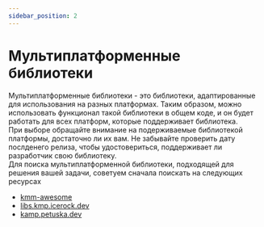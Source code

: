 ```yaml
---
sidebar_position: 2
---
```


# Мультиплатформенные библиотеки

Мультиплатформенные библиотеки - это библиотеки, адаптированные для использования на разных платформах. Таким образом, можно использовать функционал такой библиотеки в общем коде, и он будет работать для всех платформ, которые поддерживает библиотека.   
При выборе обращайте внимание на подерживаемые библиотекой платформы, достаточно ли их вам. Не забывайте проверить дату послденего релиза, чтобы удостовериться, поддерживает ли разработчик свою библиотеку.  
Для поиска мультиплатформенной библиотеки, подходящей для решения вашей задачи, советуем сначала поискать на следующих ресурсах  
- [kmm-awesome](https://github.com/terrakok/kmm-awesome)
- [libs.kmp.icerock.dev](https://libs.kmp.icerock.dev)
- [kamp.petuska.dev](https://kamp.petuska.dev/)